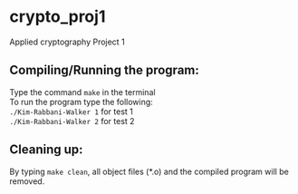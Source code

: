 # crypto_proj1
Applied cryptography Project 1

## Compiling/Running the program:
Type the command `make` in the terminal  
To run the program type the following:  
`./Kim-Rabbani-Walker 1` for test 1  
`./Kim-Rabbani-Walker 2` for test 2  

## Cleaning up:
By typing `make clean`, all object files (*.o) and the compiled program will be removed.  
